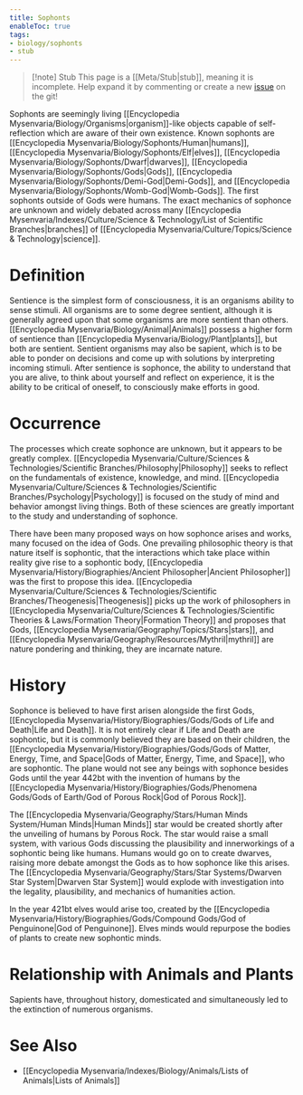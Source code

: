 ```yaml
---
title: Sophonts
enableToc: true
tags:
- biology/sophonts
- stub
---
```


> [!note] Stub
> This page is a [[Meta/Stub|stub]], meaning it is incomplete. Help expand it by commenting or create a new [issue](https://github.com/RagtimeGal/quartz--encyclopedia-mysenvaria/issues/new/choose) on the git!


Sophonts are seemingly living [[Encyclopedia Mysenvaria/Biology/Organisms|organism]]-like objects capable of self-reflection which are aware of their own existence. Known sophonts are [[Encyclopedia Mysenvaria/Biology/Sophonts/Human|humans]], [[Encyclopedia Mysenvaria/Biology/Sophonts/Elf|elves]], [[Encyclopedia Mysenvaria/Biology/Sophonts/Dwarf|dwarves]], [[Encyclopedia Mysenvaria/Biology/Sophonts/Gods|Gods]], [[Encyclopedia Mysenvaria/Biology/Sophonts/Demi-God|Demi-Gods]], and [[Encyclopedia Mysenvaria/Biology/Sophonts/Womb-God|Womb-Gods]]. The first sophonts outside of Gods were humans. The exact mechanics of sophonce are unknown and widely debated across many [[Encyclopedia Mysenvaria/Indexes/Culture/Science & Technology/List of Scientific Branches|branches]] of [[Encyclopedia Mysenvaria/Culture/Topics/Science & Technology|science]].
# Definition
Sentience is the simplest form of consciousness, it is an organisms ability to sense stimuli. All organisms are to some degree sentient, although it is generally agreed upon that some organisms are more sentient than others. [[Encyclopedia Mysenvaria/Biology/Animal|Animals]] possess a higher form of sentience than [[Encyclopedia Mysenvaria/Biology/Plant|plants]], but both are sentient. Sentient organisms may also be sapient, which is to be able to ponder on decisions and come up with solutions by interpreting incoming stimuli. After sentience is sophonce, the ability to understand that you are alive, to think about yourself and reflect on experience, it is the ability to be critical of oneself, to consciously make efforts in good.
# Occurrence
The processes which create sophonce are unknown, but it appears to be greatly complex. [[Encyclopedia Mysenvaria/Culture/Sciences & Technologies/Scientific Branches/Philosophy|Philosophy]] seeks to reflect on the fundamentals of existence, knowledge, and mind. [[Encyclopedia Mysenvaria/Culture/Sciences & Technologies/Scientific Branches/Psychology|Psychology]] is focused on the study of mind and behavior amongst living things. Both of these sciences are greatly important to the study and understanding of sophonce.

There have been many proposed ways on how sophonce arises and works, many focused on the idea of Gods. One prevailing philosophic theory is that nature itself is sophontic, that the interactions which take place within reality give rise to a sophontic body, [[Encyclopedia Mysenvaria/History/Biographies/Ancient Philosopher|Ancient Philosopher]] was the first to propose this idea. [[Encyclopedia Mysenvaria/Culture/Sciences & Technologies/Scientific Branches/Theogenesis|Theogenesis]] picks up the work of philosophers in [[Encyclopedia Mysenvaria/Culture/Sciences & Technologies/Scientific Theories & Laws/Formation Theory|Formation Theory]] and proposes that Gods, [[Encyclopedia Mysenvaria/Geography/Topics/Stars|stars]], and [[Encyclopedia Mysenvaria/Geography/Resources/Mythril|mythril]] are nature pondering and thinking, they are incarnate nature.
# History
Sophonce is believed to have first arisen alongside the first Gods, [[Encyclopedia Mysenvaria/History/Biographies/Gods/Gods of Life and Death|Life and Death]]. It is not entirely clear if Life and Death are sophontic, but it is commonly believed they are based on their children, the [[Encyclopedia Mysenvaria/History/Biographies/Gods/Gods of Matter, Energy, Time, and Space|Gods of Matter, Energy, Time, and Space]], who are sophontic. The plane would not see any beings with sophonce besides Gods until the year 442bt with the invention of humans by the [[Encyclopedia Mysenvaria/History/Biographies/Gods/Phenomena Gods/Gods of Earth/God of Porous Rock|God of Porous Rock]]. 

The [[Encyclopedia Mysenvaria/Geography/Stars/Human Minds System/Human Minds|Human Minds]] star would be created shortly after the unveiling of humans by Porous Rock. The star would raise a small system, with various Gods discussing the plausibility and innerworkings of a sophontic being like humans. Humans would go on to create dwarves, raising more debate amongst the Gods as to how sophonce like this arises. The [[Encyclopedia Mysenvaria/Geography/Stars/Star Systems/Dwarven Star System|Dwarven Star System]] would explode with investigation into the legality, plausibility, and mechanics of humanities action.

In the year 421bt elves would arise too, created by the [[Encyclopedia Mysenvaria/History/Biographies/Gods/Compound Gods/God of Penguinone|God of Penguinone]]. Elves minds would repurpose the bodies of plants to create new sophontic minds.
# Relationship with Animals and Plants
Sapients have, throughout history, domesticated and simultaneously led to the extinction of numerous organisms.
# See Also
- [[Encyclopedia Mysenvaria/Indexes/Biology/Animals/Lists of Animals|Lists of Animals]]